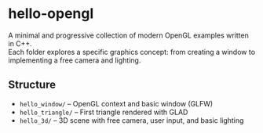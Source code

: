 # hello-opengl

A minimal and progressive collection of modern OpenGL examples written in C++.  
Each folder explores a specific graphics concept: from creating a window to implementing a free camera and lighting.

## Structure

- `hello_window/` – OpenGL context and basic window (GLFW)
- `hello_triangle/` – First triangle rendered with GLAD
- `hello_3d/` – 3D scene with free camera, user input, and basic lighting
